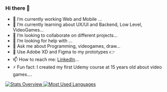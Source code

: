 ### Hi there 👋

<!--
**ToqYang/ToqYang** is a ✨ _special_ ✨ repository because its `README.md` (this file) appears on your GitHub profile.

Here are some ideas to get you started:
-->

- 🔭 I’m currently working Web and Mobile ...
- 🌱 I’m currently learning about UX/UI and Backend, Low Level, VideoGames...
- 👯 I’m looking to collaborate on different projects...
- 🤔 I’m looking for help with ...
- 💬 Ask me about Programming, videogames, draw...
- 🎨 Use Adobe XD and Figma to my prototypes 👉
- 📫 How to reach me: [LinkedIn](www.linkedin.com/in/toqyang)...
- ⚡ Fun fact: I created my first Udemy course at 15 years old about video games....

<a href='https://github.com/ToqYang/github-stats-transparent'>
  
![Stats Overview](https://raw.githubusercontent.com/ToqYang/github-stats-transparent/output/generated/overview.svg)
![Most Used Languages](https://raw.githubusercontent.com/ToqYang/github-stats-transparent/output/generated/languages.svg)

</a>


